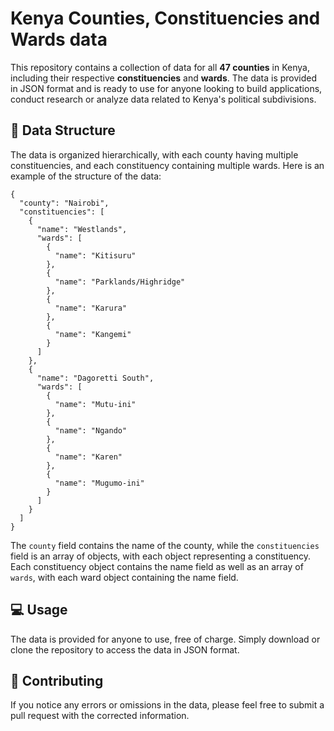 # Kenya Counties, Constituencies and Wards data

This repository contains a collection of data for all **47 counties** in Kenya, including their respective **constituencies** and **wards**. The data is provided in JSON format and is ready to use for anyone looking to build applications, conduct research or analyze data related to Kenya's political subdivisions.

## 📅 Data Structure

The data is organized hierarchically, with each county having multiple constituencies, and each constituency containing multiple wards. Here is an example of the structure of the data:

```
{
  "county": "Nairobi",
  "constituencies": [
    {
      "name": "Westlands",
      "wards": [
        {
          "name": "Kitisuru"
        },
        {
          "name": "Parklands/Highridge"
        },
        {
          "name": "Karura"
        },
        {
          "name": "Kangemi"
        }
      ]
    },
    {
      "name": "Dagoretti South",
      "wards": [
        {
          "name": "Mutu-ini"
        },
        {
          "name": "Ngando"
        },
        {
          "name": "Karen"
        },
        {
          "name": "Mugumo-ini"
        }
      ]
    }
  ]
}

```

The `county` field contains the name of the county, while the `constituencies` field is an array of objects, with each object representing a constituency. Each constituency object contains the name field as well as an array of `wards`, with each ward object containing the name field.

## 💻 Usage

The data is provided for anyone to use, free of charge. Simply download or clone the repository to access the data in JSON format.

## 🤝 Contributing

If you notice any errors or omissions in the data, please feel free to submit a pull request with the corrected information.
